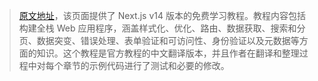 > [原文地址](https://qufei1993.github.io/nextjs-learn-cn)，该页面提供了 Next.js v14 版本的免费学习教程。教程内容包括构建全栈 Web 应用程序，涵盖样式化、优化、路由、数据获取、搜索和分页、数据突变、错误处理、表单验证和可访问性、身份验证以及元数据等方面的知识。这个教程是官方教程的中文翻译版本，并且作者在翻译和整理过程中对每个章节的示例代码进行了测试和必要的修改。

